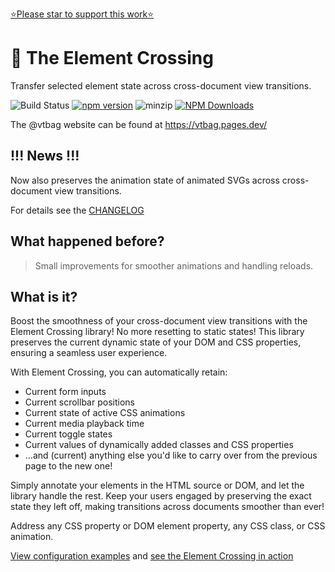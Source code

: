 [⭐️Please star to support this work⭐️](https://github.com/vtbag/element-crossing)

# 🚸 The Element Crossing

Transfer selected element state across cross-document view transitions.

![Build Status](https://github.com/vtbag/element-crossing/actions/workflows/run-build.yml/badge.svg)
[![npm version](https://img.shields.io/npm/v/@vtbag/element-crossing/latest)](https://www.npmjs.com/package/@vtbag/element-crossing)
![minzip](https://badgen.net/bundlephobia/minzip/@vtbag/element-crossing)
[![NPM Downloads](https://img.shields.io/npm/dw/@vtbag/element-crossing)](https://www.npmjs.com/package/@vtbag/element-crossing)

The @vtbag website can be found at https://vtbag.pages.dev/

## !!! News !!!

Now also preserves the animation state of animated SVGs across cross-document view transitions.

For details see the [CHANGELOG](https://github.com/vtbag/element-crossing/blob/main/CHANGELOG.md)

## What happened before?

> Small improvements for smoother animations and handling reloads.


## What is it?

Boost the smoothness of your cross-document view transitions with the Element Crossing library! No more resetting to static states! This library preserves the current dynamic state of your DOM and CSS properties, ensuring a seamless user experience.

With Element Crossing, you can automatically retain:

- Current form inputs
- Current scrollbar positions
- Current state of active CSS animations
- Current media playback time
- Current toggle states
- Current values of dynamically added classes and CSS properties
- ...and (current) anything else you'd like to carry over from the previous page to the new one!

Simply annotate your elements in the HTML source or DOM, and let the library handle the rest. Keep your users engaged by preserving the exact state they left off, making transitions across documents smoother than ever!

Address any CSS property or DOM element property, any CSS class, or CSS animation.

[View configuration examples](https://vtbag.pages.dev/tools/element-crossing/#applications-with-real-world-examples) and [see the Element Crossing in action](https://vtbag.pages.dev/crossing/vanilla/1/)
